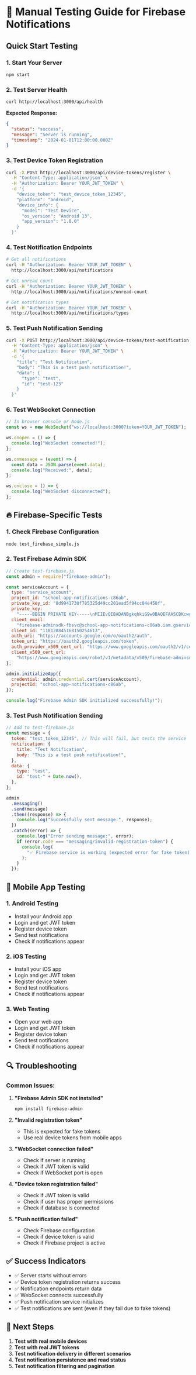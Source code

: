 # 🧪 Manual Testing Guide for Firebase Notifications

## Quick Start Testing

### 1. **Start Your Server**

```bash
npm start
```

### 2. **Test Server Health**

```bash
curl http://localhost:3000/api/health
```

**Expected Response:**

```json
{
  "status": "success",
  "message": "Server is running",
  "timestamp": "2024-01-01T12:00:00.000Z"
}
```

### 3. **Test Device Token Registration**

```bash
curl -X POST http://localhost:3000/api/device-tokens/register \
  -H "Content-Type: application/json" \
  -H "Authorization: Bearer YOUR_JWT_TOKEN" \
  -d '{
    "device_token": "test_device_token_12345",
    "platform": "android",
    "device_info": {
      "model": "Test Device",
      "os_version": "Android 13",
      "app_version": "1.0.0"
    }
  }'
```

### 4. **Test Notification Endpoints**

```bash
# Get all notifications
curl -H "Authorization: Bearer YOUR_JWT_TOKEN" \
  http://localhost:3000/api/notifications

# Get unread count
curl -H "Authorization: Bearer YOUR_JWT_TOKEN" \
  http://localhost:3000/api/notifications/unread-count

# Get notification types
curl -H "Authorization: Bearer YOUR_JWT_TOKEN" \
  http://localhost:3000/api/notifications/types
```

### 5. **Test Push Notification Sending**

```bash
curl -X POST http://localhost:3000/api/device-tokens/test-notification \
  -H "Content-Type: application/json" \
  -H "Authorization: Bearer YOUR_JWT_TOKEN" \
  -d '{
    "title": "Test Notification",
    "body": "This is a test push notification!",
    "data": {
      "type": "test",
      "id": "test-123"
    }
  }'
```

### 6. **Test WebSocket Connection**

```javascript
// In browser console or Node.js
const ws = new WebSocket("ws://localhost:3000?token=YOUR_JWT_TOKEN");

ws.onopen = () => {
  console.log("WebSocket connected!");
};

ws.onmessage = (event) => {
  const data = JSON.parse(event.data);
  console.log("Received:", data);
};

ws.onclose = () => {
  console.log("WebSocket disconnected");
};
```

## 🔥 Firebase-Specific Tests

### 1. **Check Firebase Configuration**

```bash
node test_firebase_simple.js
```

### 2. **Test Firebase Admin SDK**

```javascript
// Create test-firebase.js
const admin = require("firebase-admin");

const serviceAccount = {
  type: "service_account",
  project_id: "school-app-notifications-c86ab",
  private_key_id: "8d9941730f785325d49cc201ead5f94cc04e458f",
  private_key:
    "-----BEGIN PRIVATE KEY-----\nMIIEvQIBADANBgkqhkiG9w0BAQEFAASCBKcwggSjAgEAAoIBAQC+5X/TinP+MgkO\nLiY2pT2zN3x6VmsxL4taeH/YxjwJUZdf9NE4Qcuc+8ASIQAT/286/ckkXb7gYAvO\nUsbRVhOO6HjiSFPeMbd8AEJcsUGONS9yAZVrMU5KFGsulMaJewzTB08dMihh17qt\nc4bKCzDPFrE8tgL3i0lkNCjIcpEk9whe+/6JmOKJmKv2ADV7aDuDh9pl7p8OUnvp\n1oDscFDJqyWg48KuDvSyomDUBo6D2O3DgsAGOMxjGMzpRfjnuyyPQrZfCHmduVsG\nZZ3TglDAV76/32r22734xIcp3tngXA8yNa67KSJhrpODRgArNy5Lxhn26E0FYgx1\n4Z8QBi+3AgMBAAECggEAJBbzUaTtRPNkrt+erdoTjhxBVkecQFJCwDnjwbHIi+J3\nAdcg7sfRnL4jk8nVX/J8ruRn8I4glf7SfJE9sTnavLvKjs0pveocTD8oTKneQOph\nK+aMvxU1PeAaW1YZKsiupf7NwDFJXSYRztT2eKAg/CXIIDgw22fj2iPaSfsO4bPW\ntPQzGUBYPEWfirsLOIdNvBnM9yxwxhuJlL0fLkOSu3dA9YyOkdHy6LmIaVk8Sp23\n32ClHFOgY8BgJbCVticZpEivWi3PHsmF/1CAcO+chF01lMm2uK6OP2gdtj2PK7eq\n/XtWwHW9sh5fVWzP5vgwdfU0na5RU3WV/pGTDynp8QKBgQDdLCbsxiw5QkbcMOji\ndVNS/MdDnxum69Wp0s8/IiDm+3ckd6DXzn4DblYQ1wLdZ+FcDdzeatlw/hJoCgHi\nnGt+CpMbwcF8P271F9B/ZX2OHkFg5Ci3ZG4VGu/WCwoUvPmv44fETOFA+VRMzjxX\nxQarZsUgAhKG97Q7N/vLcPbPhQKBgQDc9N6SnzHzcRnH1BRZmmGkEL3W7qGMGnbg\nYdnYDkWj7Sej1faB8dyh3sG7FL3SK9XMM4JVNd3K5hAbcEv+BZ9wyyLSYikV/CI3\nIuNO6f0LR9eY3lTmBR3NmqGNKVene5fKBccTt569VcFubGNC6a3wutG7SpqJOska\nLMHh/JjBCwKBgF8eMutXWwORDlp6Kl3iKWCiV6wsTD8gY7ZydDDpo47TDO1BCYpm\nQumE1TzOy2ue1lu5loiNGVCv5AicbS0hKlV9hMDGNkkSGs0LXd68LiAlwOZDmYMt\njO5EtGqwOriqgRN03hm9Go7P68JQW8E/edvTCen3GjKzau6g6AgZX/vlAoGBAM72\nJgxcRONryuQbyDvtmQueCtNpjbO3jiW6QdxX8e8L0hdp8I3ix/BuwDPFx8828/lj\nPe8ml2rXd7rbwrJa/e8etq0s+KL5GetfKF7gWP7Z+h3cEtWpcTMGZc/dK5da8uBt\n7PyQ/4UE8DvIFmm0jBJySsUNqhZkE74KskhE26flAoGATedH2Yo08htemjewSqRG\nG01fRw0nj2/Js/ClyiIf2Z+AbIOmgyGzBB3DAqfGNBb6l+QwE7JFwfCgBHBHn62l\ndawJB8eb+sj/eNYOLSGzhl0xFp+X/irIS92ZyCLclmEYA12PGm4La7TWi43BHhBY\n0JNs7Pm3+e8Ipe2SzTwIA7M=\n-----END PRIVATE KEY-----\n",
  client_email:
    "firebase-adminsdk-fbsvc@school-app-notifications-c86ab.iam.gserviceaccount.com",
  client_id: "118128845168150254613",
  auth_uri: "https://accounts.google.com/o/oauth2/auth",
  token_uri: "https://oauth2.googleapis.com/token",
  auth_provider_x509_cert_url: "https://www.googleapis.com/oauth2/v1/certs",
  client_x509_cert_url:
    "https://www.googleapis.com/robot/v1/metadata/x509/firebase-adminsdk-fbsvc%40school-app-notifications-c86ab.iam.gserviceaccount.com",
};

admin.initializeApp({
  credential: admin.credential.cert(serviceAccount),
  projectId: "school-app-notifications-c86ab",
});

console.log("Firebase Admin SDK initialized successfully!");
```

### 3. **Test Push Notification Sending**

```javascript
// Add to test-firebase.js
const message = {
  token: "test_token_12345", // This will fail, but tests the service
  notification: {
    title: "Test Notification",
    body: "This is a test push notification!",
  },
  data: {
    type: "test",
    id: "test-" + Date.now(),
  },
};

admin
  .messaging()
  .send(message)
  .then((response) => {
    console.log("Successfully sent message:", response);
  })
  .catch((error) => {
    console.log("Error sending message:", error);
    if (error.code === "messaging/invalid-registration-token") {
      console.log(
        "✅ Firebase service is working (expected error for fake token)"
      );
    }
  });
```

## 📱 Mobile App Testing

### 1. **Android Testing**

- Install your Android app
- Login and get JWT token
- Register device token
- Send test notifications
- Check if notifications appear

### 2. **iOS Testing**

- Install your iOS app
- Login and get JWT token
- Register device token
- Send test notifications
- Check if notifications appear

### 3. **Web Testing**

- Open your web app
- Login and get JWT token
- Register device token
- Send test notifications
- Check if notifications appear

## 🔍 Troubleshooting

### Common Issues:

1. **"Firebase Admin SDK not installed"**

   ```bash
   npm install firebase-admin
   ```

2. **"Invalid registration token"**
   - This is expected for fake tokens
   - Use real device tokens from mobile apps

3. **"WebSocket connection failed"**
   - Check if server is running
   - Check if JWT token is valid
   - Check if WebSocket port is open

4. **"Device token registration failed"**
   - Check if JWT token is valid
   - Check if user has proper permissions
   - Check if database is connected

5. **"Push notification failed"**
   - Check Firebase configuration
   - Check if device token is valid
   - Check if Firebase project is active

## ✅ Success Indicators

- ✅ Server starts without errors
- ✅ Device token registration returns success
- ✅ Notification endpoints return data
- ✅ WebSocket connects successfully
- ✅ Push notification service initializes
- ✅ Test notifications are sent (even if they fail due to fake tokens)

## 🚀 Next Steps

1. **Test with real mobile devices**
2. **Test with real JWT tokens**
3. **Test notification delivery in different scenarios**
4. **Test notification persistence and read status**
5. **Test notification filtering and pagination**
